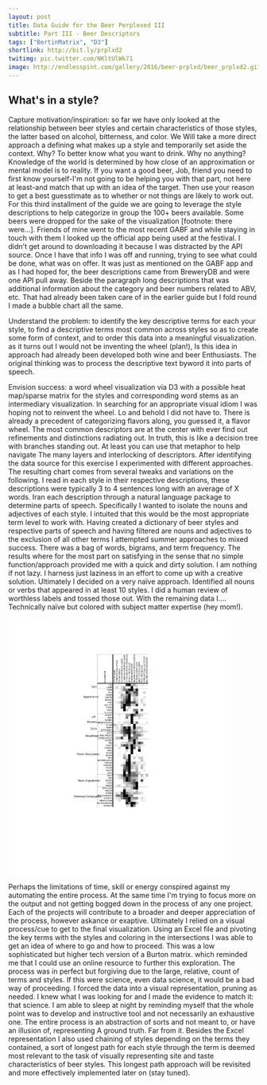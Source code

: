 ```yaml
---
layout: post
title: Data Guide for the Beer Perplexed III
subtitle: Part III - Beer Descriptors 
tags: ["BertinMatrix", "D3"]
shortlink: http://bit.ly/prplxd2
twitimg: pic.twitter.com/NKltUlWk71
image: http://endlesspint.com/gallery/2016/beer-prplxd/beer_prplxd2.gif
---
```


## What's in a style?

Capture motivation/inspiration: so far we have only looked at the relationship between beer styles and certain characteristics of those styles, the latter based on alcohol, bitterness, and color. We Will take a more direct approach a defining what makes up a style and temporarily set aside the context. Why? To better know what you want to drink. Why no anything? Knowledge of the world is determined by how close of an approximation or mental model is to reality. If you want a good beer, Job, friend you need to first know yourself-I'm not going to be helping you with that part, not here at least-and match that up with an idea of the target. Then use your reason to get a best guesstimate as to whether or not things are likely to work out. For this third installment of the guide we are going to leverage the style descriptions to help categorize in group the 100+ beers available. Some beers were dropped for the sake of the visualization [footnote: there were…]. Friends of mine went to the most recent GABF and while staying in touch with them I looked up the official app being used at the festival. I didn't get around to downloading it because I was distracted by the API source. Once I have that info I was off and running, trying to see what could be done, what was on offer. It was just as mentioned on the GABF app and as I had hoped for, the beer descriptions came from BreweryDB and were one API pull away. Beside the paragraph long descriptions that was additional information about the category and beer numbers related to ABV, etc. That had already been taken care of in the earlier guide but I fold round I made a bubble chart all the same.

Understand the problem: to identify the key descriptive terms for each your style, to find a descriptive terms most common across styles so as to create some form of context, and to order this data into a meaningful visualization. as it turns out I would not be inventing the wheel (plan!), Is this idea in approach had already been developed both wine and beer Enthusiasts. The original thinking was to process the descriptive text byword it into parts of speech. 

Envision success: a word wheel visualization via D3 with a possible heat map/sparse matrix for the styles and corresponding word stems as an intermediary visualization. In searching for an appropriate visual idiom I was hoping not to reinvent the wheel. Lo and behold I did not have to. There is already a precedent  of categorizing flavors along, you guessed it, a flavor wheel. The most common descriptors are at the center with ever find out refinements and distinctions radiating out. In truth, this is like a decision tree with branches standing out. At least you can use that metaphor to help navigate The many layers and interlocking of descriptors. After identifying the data source for this exercise I experimented with different approaches. The resulting chart comes from several tweaks and variations on the following. I read in each style in their respective descriptions, these descriptions were typically 3 to 4 sentences long with an average of X words. Iran each description through a natural language package to determine parts of speech. Specifically I wanted to isolate the nouns and adjectives of each style. I intuited that this would be the most appropriate term level to work with. Having created a dictionary of beer styles and respective parts of speech and having filtered are nouns and adjectives to the exclusion of all other terms I attempted summer approaches to mixed success. There was a bag of words, bigrams, and term frequency. The results where for the most part on satisfying in the sense that no simple function/approach provided me with a quick and dirty solution. I am nothing if not lazy. I harness just laziness in an effort to come up with a creative solution. Ultimately I decided on a very naïve approach. Identified all nouns or verbs that appeared in at least 10 styles. I did a human review of worthless labels and tossed those out. With the remaining data I…. Technically naïve but colored with subject matter expertise (hey mom!). 

<img src="/gallery/2017/beer-prplxd/bertifier_Matrix (3).svg" width="450">

Perhaps the limitations of time, skill or energy conspired against my automating the entire process. At the same time I'm trying to focus more on the output and not getting bogged down in the process of any one project. Each of the projects will contribute to a broader and deeper appreciation of the process, however askance or exaptive. Ultimately I relied on a visual process/cue to get to the final visualization. Using an Excel file and pivoting the key terms with the styles and coloring in the intersections I was able to get an idea of where to go and how to proceed. This was a low sophisticated but higher tech version of a Burton matrix. which reminded me that I could use an online resource to further this exploration. The process was in perfect but forgiving due to the large, relative, count of terms and styles. If this were science, even data science, it would be a bad way of proceeding. I forced the data into a visual representation, pruning as needed. I knew what I was looking for and I made the evidence to match it: that science. I am able to sleep at night by reminding myself that the whole point was to develop and instructive tool and not necessarily an exhaustive one. The entire process is an abstraction of sorts and not meant to, or have an illusion of, representing A ground truth. Far from it. Besides the Excel representation I also used chaining of styles depending on the terms they contained, a sort of longest path for each style through the term is deemed most relevant to the task of visually representing site and taste characteristics of beer styles. This longest path approach will be revisited and more effectively implemented later on (stay tuned). 
